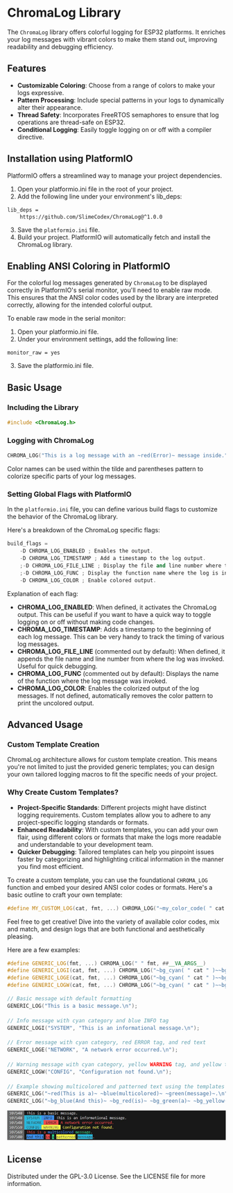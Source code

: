 # ChromaLog Library

The `ChromaLog` library offers colorful logging for ESP32 platforms. It enriches your log messages with vibrant colors to make them stand out, improving readability and debugging efficiency.

## Features

- **Customizable Coloring**: Choose from a range of colors to make your logs expressive.
- **Pattern Processing**: Include special patterns in your logs to dynamically alter their appearance.
- **Thread Safety**: Incorporates FreeRTOS semaphores to ensure that log operations are thread-safe on ESP32.
- **Conditional Logging**: Easily toggle logging on or off with a compiler directive.

## Installation using PlatformIO

PlatformIO offers a streamlined way to manage your project dependencies.

1. Open your platformio.ini file in the root of your project.
2. Add the following line under your environment's lib_deps:

```
lib_deps =
	https://github.com/SlimeCodex/ChromaLog@^1.0.0
```

3. Save the `platformio.ini` file.
4. Build your project. PlatformIO will automatically fetch and install the ChromaLog library.

## Enabling ANSI Coloring in PlatformIO

For the colorful log messages generated by `ChromaLog` to be displayed correctly in PlatformIO's serial monitor, you'll need to enable raw mode. This ensures that the ANSI color codes used by the library are interpreted correctly, allowing for the intended colorful output.

To enable raw mode in the serial monitor:

1. Open your platformio.ini file.
2. Under your environment settings, add the following line:

```
monitor_raw = yes
```

3. Save the platformio.ini file.

## Basic Usage

### Including the Library

```cpp
#include <ChromaLog.h>
```

### Logging with ChromaLog

```cpp
CHROMA_LOG("This is a log message with an ~red(Error)~ message inside.");
```

Color names can be used within the tilde and parentheses pattern to colorize specific parts of your log messages.

### Setting Global Flags with PlatformIO

In the `platformio.ini` file, you can define various build flags to customize the behavior of the ChromaLog library.

Here's a breakdown of the ChromaLog specific flags:

```cpp
build_flags =
	-D CHROMA_LOG_ENABLED ; Enables the output.
	-D CHROMA_LOG_TIMESTAMP ; Add a timestamp to the log output.
	;-D CHROMA_LOG_FILE_LINE ; Display the file and line number where the log is invoked.
	;-D CHROMA_LOG_FUNC ; Display the function name where the log is invoked.
	-D CHROMA_LOG_COLOR ; Enable colored output.
```

Explanation of each flag:

- **CHROMA_LOG_ENABLED**: When defined, it activates the ChromaLog output. This can be useful if you want to have a quick way to toggle logging on or off without making code changes.
- **CHROMA_LOG_TIMESTAMP**: Adds a timestamp to the beginning of each log message. This can be very handy to track the timing of various log messages.
- **CHROMA_LOG_FILE_LINE** (commented out by default): When defined, it appends the file name and line number from where the log was invoked. Useful for quick debugging.
- **CHROMA_LOG_FUNC** (commented out by default): Displays the name of the function where the log message was invoked.
- **CHROMA_LOG_COLOR**: Enables the colorized output of the log messages. If not defined, automatically removes the color pattern to print the uncolored output.

## Advanced Usage

### Custom Template Creation

ChromaLog architecture allows for custom template creation. This means you're not limited to just the provided generic templates; you can design your own tailored logging macros to fit the specific needs of your project.

### Why Create Custom Templates?

- **Project-Specific Standards**: Different projects might have distinct logging requirements. Custom templates allow you to adhere to any project-specific logging standards or formats.
- **Enhanced Readability**: With custom templates, you can add your own flair, using different colors or formats that make the logs more readable and understandable to your development team.
- **Quicker Debugging**: Tailored templates can help you pinpoint issues faster by categorizing and highlighting critical information in the manner you find most efficient.

To create a custom template, you can use the foundational `CHROMA_LOG` function and embed your desired ANSI color codes or formats. Here's a basic outline to craft your own template:

```cpp
#define MY_CUSTOM_LOG(cat, fmt, ...) CHROMA_LOG("~my_color_code( " cat " )~ " fmt, ##__VA_ARGS__)
```

Feel free to get creative! Dive into the variety of available color codes, mix and match, and design logs that are both functional and aesthetically pleasing.

Here are a few examples:

```cpp
#define GENERIC_LOG(fmt, ...) CHROMA_LOG(" " fmt, ##__VA_ARGS__)
#define GENERIC_LOGI(cat, fmt, ...) CHROMA_LOG("~bg_cyan( " cat " )~~bg_blue( INFO )~ " fmt, ##__VA_ARGS__)
#define GENERIC_LOGE(cat, fmt, ...) CHROMA_LOG("~bg_cyan( " cat " )~~bg_red( ERROR )~ ~red(" fmt ")~", ##__VA_ARGS__)
#define GENERIC_LOGW(cat, fmt, ...) CHROMA_LOG("~bg_cyan( " cat " )~~bg_yellow( WARNING )~ ~yellow(" fmt ")~", ##__VA_ARGS__)
```

```cpp
// Basic message with default formatting
GENERIC_LOG("This is a basic message.\n");

// Info message with cyan category and blue INFO tag
GENERIC_LOGI("SYSTEM", "This is an informational message.\n");

// Error message with cyan category, red ERROR tag, and red text
GENERIC_LOGE("NETWORK", "A network error occurred.\n");

// Warning message with cyan category, yellow WARNING tag, and yellow text
GENERIC_LOGW("CONFIG", "Configuration not found.\n");

// Example showing multicolored and patterned text using the templates
GENERIC_LOG("~red(This is a)~ ~blue(multicolored)~ ~green(message)~.\n");
GENERIC_LOG("~bg_blue(And this)~ ~bg_red(is)~ ~bg_green(a)~ ~bg_yellow(patterned)~ ~bg_cyan(message)~.\n");
```

![Example Output](./.img/example_output_colored.jpg)

## License

Distributed under the GPL-3.0 License. See the LICENSE file for more information.